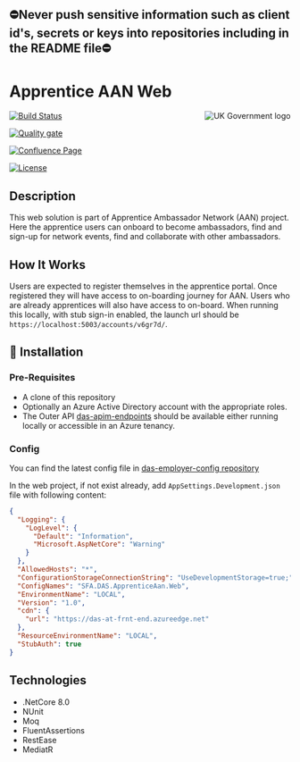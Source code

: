 ﻿## ⛔Never push sensitive information such as client id's, secrets or keys into repositories including in the README file⛔

# Apprentice AAN Web

<img src="https://avatars.githubusercontent.com/u/9841374?s=200&v=4" align="right" alt="UK Government logo">

[![Build Status](https://sfa-gov-uk.visualstudio.com/Digital%20Apprenticeship%20Service/_apis/build/status%2Fdas-apprentice-aan-web?repoName=SkillsFundingAgency%2Fdas-apprentice-aan-web&branchName=refs%2Fpull%2F67%2Fmerge)](https://sfa-gov-uk.visualstudio.com/Digital%20Apprenticeship%20Service/_build/latest?definitionId=3044&repoName=SkillsFundingAgency%2Fdas-apprentice-aan-web&branchName=refs%2Fpull%2F67%2Fmerge)

[![Quality gate](https://sonarcloud.io/api/project_badges/quality_gate?project=SkillsFundingAgency_das-apprentice-aan-web)](https://sonarcloud.io/summary/new_code?id=SkillsFundingAgency_das-apprentice-aan-web)

[![Confluence Page](https://img.shields.io/badge/Confluence-Project-blue)](https://skillsfundingagency.atlassian.net/wiki/spaces/NDL/pages/3852894209/AAN+Apprentice+Solution+Architecture)

[![License](https://img.shields.io/badge/license-MIT-lightgrey.svg?longCache=true&style=flat-square)](https://en.wikipedia.org/wiki/MIT_License)

## Description
This web solution is part of Apprentice Ambassador Network (AAN) project. Here the apprentice users can onboard to become ambassadors, find and sign-up for network events, find and collaborate with other ambassadors.

## How It Works
Users are expected to register themselves in the apprentice portal. Once registered they will have access to on-boarding journey for AAN. Users who are already apprentices will also have access to on-board. 
When running this locally, with stub sign-in enabled, the launch url should be `https://localhost:5003/accounts/v6gr7d/`.

## 🚀 Installation

### Pre-Requisites
* A clone of this repository
* Optionally an Azure Active Directory account with the appropriate roles.
* The Outer API [das-apim-endpoints](https://github.com/SkillsFundingAgency/das-apim-endpoints/tree/master/src/EmployerAan) should be available either running locally or accessible in an Azure tenancy.

### Config
You can find the latest config file in [das-employer-config repository](https://github.com/SkillsFundingAgency/das-employer-config/blob/master/das-apprentice-aan-web/SFA.DAS.ApprenticeAan.Web.json)

In the web project, if not exist already, add `AppSettings.Development.json` file with following content:
```json
{
  "Logging": {
    "LogLevel": {
      "Default": "Information",
      "Microsoft.AspNetCore": "Warning"
    }
  },
  "AllowedHosts": "*",
  "ConfigurationStorageConnectionString": "UseDevelopmentStorage=true;",
  "ConfigNames": "SFA.DAS.ApprenticeAan.Web",
  "EnvironmentName": "LOCAL",
  "Version": "1.0",
  "cdn": {
    "url": "https://das-at-frnt-end.azureedge.net"
  },
  "ResourceEnvironmentName": "LOCAL",
  "StubAuth": true
} 
```

## Technologies
* .NetCore 8.0
* NUnit
* Moq
* FluentAssertions
* RestEase
* MediatR